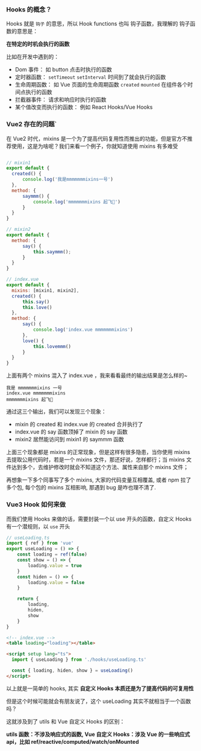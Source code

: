 ### Hooks 的概念？

Hooks 就是 `钩子` 的意思，所以 Hook functions 也叫 钩子函数，我理解的 钩子函数的意思是：

**在特定的时机会执行的函数**

比如在开发中遇到的：

- Dom 事件： 如 button 点击时执行的函数
- 定时器函数： `setTimeout` `setInterval` 时间到了就会执行的函数
- 生命周期函数： 如 Vue 页面的生命周期函数 `created` `mounted` 在组件各个时间点执行的函数
- 拦截器事件： 请求和响应时执行的函数
- 某个值改变而执行的函数： 例如 React Hooks/Vue Hooks

### Vue2 存在的问题`

在 Vue2 时代，mixins 是一个为了提高代码复用性而推出的功能，但是官方不推荐使用，这是为啥呢？我们来看一个例子，你就知道使用 mixins 有多难受

```js

// mixin1
export default {
  created() {
      console.log('我是mmmmmmmixins一号')
  },
  method: {
      saymmm() {
          console.log('mmmmmmmixins 起飞🛫')
      }
  }
}

// mixin2
export default {
  method: {
      say() {
          this.saymmm();
      }
  }
}

// index.vue
export default {
  mixins: [mixin1, mixin2],
  created() {
      this.say()
      this.love()
  },
  method: {
      say() {
          console.log('index.vue mmmmmmmixins')
      },
      love() {
          this.lovemmm()
      }
  }
}

```

上面有两个 mixins 混入了 index.vue ，我来看看最终的输出结果是怎么样的~

```shell
我是 mmmmmmmixins 一号
index.vue mmmmmmmixins
mmmmmmmixins 起飞🛫
```

通过这三个输出，我们可以发现三个现象：

- mixin 的 created 和 index.vue 的 created 合并执行了
- index.vue 的 say 函数顶掉了 mixin 的 say 函数
- mixin2 居然能访问到 mixin1 的 saymmm 函数

上面三个现象都是 mixins 的正常现象，但是这样有很多隐患，当你使用 mixins 去提取公用代码时，若是一个 mixins 文件，那还好说，怎样都行；当 mixins 文件达到多个，去维护修改时就会不知道这个方法、属性来自那个 mixins 文件；

再想象一下多个同事写了多个 mixins, 大家的代码变量互相覆盖, 或者 npm 拉了多个包, 每个包的 mixins 互相影响, 那遇到 bug 是咋也理不清了.

### Vue3 Hook 如何来做

而我们使用 Hooks 来做的话，需要封装一个以 use 开头的函数，自定义 Hooks 有一个潜规则，以 `use` 开头

```javascript
// useLoading.ts
import { ref } from 'vue'
export useLoading = () => {
    const loading = ref(false)
    const show = () => {
        loading.value = true
    }
    const hiden = () => {
        loading.value = false
    }

    return {
        loading,
        hiden,
        show
    }
}

```

```html
<!-- index.vue -->
<table loading="loading"></table>

<script setup lang="ts">
  import { useLoading } from './hooks/useLoading.ts'

  const { loading, hiden, show } = useLoading()
</script>
```

以上就是一简单的 hooks, 其实 **自定义 Hooks 本质还是为了提高代码的可复用性**

但是这个时候可能就会有朋友说了，这个 useLoading 其实不就相当于一个函数吗？

这就涉及到了 utils 和 Vue 自定义 Hooks 的区别：

**utils 函数：不涉及响应式的函数, Vue 自定义 Hooks：涉及 Vue 的一些响应式 api，比如 ref/reactive/computed/watch/onMounted**
